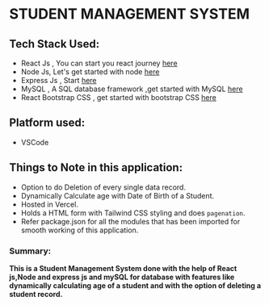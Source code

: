 # STUDENT MANAGEMENT SYSTEM  
## Tech Stack Used:  
- React Js , You can start you react journey [here](https://developer.mozilla.org/en-US/docs/Learn/Tools_and_testing/Client-side_JavaScript_frameworks/React_getting_started)  
- Node Js, Let's get started with node [here](https://nodejs.org/en/learn/getting-started/introduction-to-nodejs)  
- Express Js , Start [here](https://www.geeksforgeeks.org/introduction-to-express/)  
- MySQL , A SQL database framework ,get started with MySQL [here](https://dev.mysql.com/doc/mysql-getting-started/en/)    
- React Bootstrap CSS , get started with bootstrap CSS [here](https://create-react-app.dev/docs/adding-bootstrap/)  
      
 ## Platform used:  
 - VSCode  
    
 ## Things to Note in this application:  
- Option to do Deletion of every single data record.  
- Dynamically Calculate age with Date of Birth of a Student.  
- Hosted in Vercel.  
- Holds a HTML form with Tailwind CSS styling and does `pagenation`.  
- Refer package.json for all the modules that has been imported for smooth working of this application.  
    
### Summary:  
**This is a Student Management System done with the help of React js,Node and express js and mySQL for database with features like dynamically calculating age of a student and with the option of deleting a student record.**  
